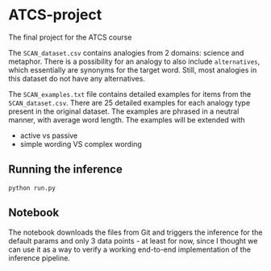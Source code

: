 # ATCS-project
The final project for the ATCS course

The `SCAN_dataset.csv` contains analogies from 2 domains: science and metaphor. There is a possibility for an analogy to also include 
`alternatives`, which essentially are synonyms for the target word. Still, most analogies in this dataset do not have any alternatives.

The `SCAN_examples.txt` file contains detailed examples for items from the `SCAN_dataset.csv`. There are 25 detailed examples 
for each analogy type present in the original dataset. The examples are phrased in a neutral manner, with average word length.
The examples will be extended with 
- active vs passive
- simple wording VS complex wording

## Running the inference

```
python run.py
```

## Notebook

The notebook downloads the files from Git and triggers the inference for the default params and only 3 data points - at least for now, 
since I thought we can use it as a way to verify a working end-to-end implementation of the inference pipeline.